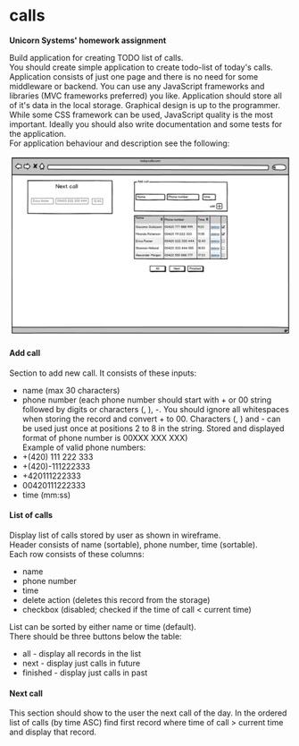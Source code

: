 # calls
**Unicorn Systems' homework assignment**

Build application for creating TODO list of calls.  
You should create simple application to create todo-list of today's calls. Application consists of just one page and there is no need for some middleware or backend. You can use any JavaScript frameworks and libraries (MVC frameworks preferred) you like. Application should store all of it's data in the local storage. Graphical design is up to the programmer. While some CSS framework can be used, JavaScript quality is the most important. Ideally you should also write documentation and some tests for the application.  
For application behaviour and description see the following:

![Wireframe](wireframe.png)

#### Add call
Section to add new call. It consists of these inputs:
* name ­(max 30 characters)
* phone number ­(each phone number should start with + or 00 string followed by digits or characters (, ), -. You should ignore all whitespaces when storing the record and convert + to 00. Characters (, ) and - can be used just once at positions 2 to 8 in the string. Stored and displayed format of phone number is­ 00XXX XXX XXX)  
Example of valid phone numbers:  
* +(420) 111 222 333
* +(420)­-111222333
* +420111222333
* 00420111222333  
* time ­(mm:ss)

#### List of calls
Display list of calls stored by user as shown in wireframe.  
Header consists of name (sortable), phone number, time (sortable).  
Each row consists of these columns:  
* name
* phone number
* time
* delete action (deletes this record from the storage)
* checkbox (disabled; checked if the time of call < current time)  

List can be sorted by either name or time (default).  
There should be three buttons below the table:  
* all -­ display all records in the list
* next ­- display just calls in future
* finished -­ display just calls in past

#### Next call
This section should show to the user the next call of the day.
In the ordered list of calls (by time ASC) find first record where time of call > current time and display that record.